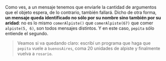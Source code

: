 Como ves, a un mensaje tenemos que enviarle la cantidad de argumentos que el objeto espera, de lo contrario, también fallará. Dicho de otra forma, **un mensaje queda identificado no sólo por su nombre sino también por su aridad**: no es lo mismo `comerAlpiste()` que `comerAlpiste(67)` que comer `alpiste(5, 6)`, son todos mensajes distintos. Y en este caso, `pepita` sólo entiende el segundo. 

> Veamos si va quedando claro: escribí un programa que haga que `pepita` vuele a `buenosAires`, coma 20 unidades de alpiste y finalmente vuelva a `rosario`.

